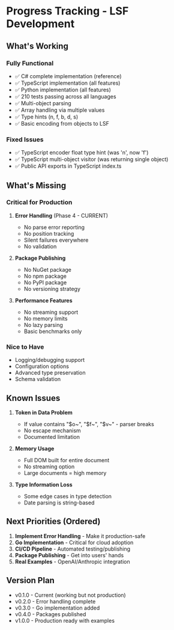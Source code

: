 # Progress Tracking - LSF Development

## What's Working

### Fully Functional
- ✅ C# complete implementation (reference)
- ✅ TypeScript implementation (all features)
- ✅ Python implementation (all features)
- ✅ 210 tests passing across all languages
- ✅ Multi-object parsing
- ✅ Array handling via multiple values
- ✅ Type hints (n, f, b, d, s)
- ✅ Basic encoding from objects to LSF

### Fixed Issues
- ✅ TypeScript encoder float type hint (was 'n', now 'f')
- ✅ TypeScript multi-object visitor (was returning single object)
- ✅ Public API exports in TypeScript index.ts

## What's Missing

### Critical for Production
1. **Error Handling** (Phase 4 - CURRENT)
   - No parse error reporting
   - No position tracking
   - Silent failures everywhere
   - No validation

2. **Package Publishing**
   - No NuGet package
   - No npm package  
   - No PyPI package
   - No versioning strategy

3. **Performance Features**
   - No streaming support
   - No memory limits
   - No lazy parsing
   - Basic benchmarks only

### Nice to Have
- Logging/debugging support
- Configuration options
- Advanced type preservation
- Schema validation

## Known Issues

1. **Token in Data Problem**
   - If value contains "$o~", "$f~", "$v~" - parser breaks
   - No escape mechanism
   - Documented limitation

2. **Memory Usage**
   - Full DOM built for entire document
   - No streaming option
   - Large documents = high memory

3. **Type Information Loss**
   - Some edge cases in type detection
   - Date parsing is string-based

## Next Priorities (Ordered)

1. **Implement Error Handling** - Make it production-safe
2. **Go Implementation** - Critical for cloud adoption
3. **CI/CD Pipeline** - Automated testing/publishing
4. **Package Publishing** - Get into users' hands
5. **Real Examples** - OpenAI/Anthropic integration

## Version Plan

- v0.1.0 - Current (working but not production)
- v0.2.0 - Error handling complete
- v0.3.0 - Go implementation added
- v0.4.0 - Packages published
- v1.0.0 - Production ready with examples
